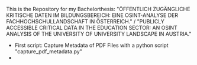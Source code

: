 This is the Repository for my Bachelorthesis: "ÖFFENTLICH ZUGÄNGLICHE KRITISCHE DATEN IM BILDUNGSBEREICH: EINE OSINT-ANALYSE DER FACHHOCHSCHULLANDSCHAFT IN ÖSTERREICH." / 
"PUBLICLY ACCESSIBLE CRITICAL DATA IN THE EDUCATION SECTOR: AN OSINT ANALYSIS OF THE UNIVERSITY OF UNIVERSITY LANDSCAPE IN AUSTRIA."

- First script: Capture Metadata of PDF Files with a python script "capture_pdf_metadata.py"
-  
